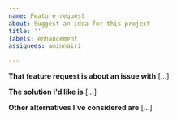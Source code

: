 ```yaml
---
name: Feature request	
about: Suggest an idea for this project	
title: ''	
labels: enhancement	
assignees: aminnairi	

---
```


**That feature request is about an issue with** [...]

**The solution i'd like is** [...]

**Other alternatives I've considered are** [...]
